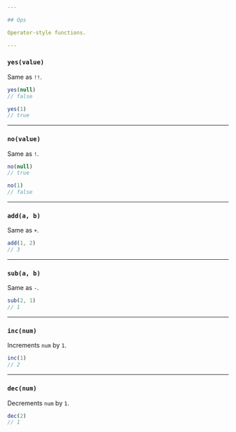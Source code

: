 ```yaml
---

## Ops

Operator-style functions.

---
```


### `yes(value)`

Same as `!!`.

```js
yes(null)
// false

yes(1)
// true
```

---

### `no(value)`

Same as `!`.

```js
no(null)
// true

no(1)
// false
```

---

### `add(a, b)`

Same as `+`.

```js
add(1, 2)
// 3
```

---

### `sub(a, b)`

Same as `-`.

```js
sub(2, 1)
// 1
```

---

### `inc(num)`

Increments `num` by `1`.

```js
inc(1)
// 2
```

---

### `dec(num)`

Decrements `num` by `1`.

```js
dec(2)
// 1
```
